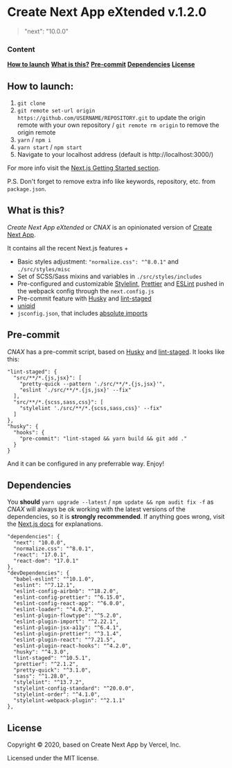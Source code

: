 # Create Next App eXtended v.1.2.0

> "next": "10.0.0"

### Content

**[How to launch](#how-to-launch)**
**[What is this?](#what-is-this)**
**[Pre-commit](#pre-commit)**
**[Dependencies](#dependencies)**
**[License](#license)**

## How to launch:

1. `git clone`
2. `git remote set-url origin https://github.com/USERNAME/REPOSITORY.git` to update the origin remote with your own repository / `git remote rm origin` to remove the origin remote
3. `yarn` / `npm i`
4. `yarn start` / `npm start`
5. Navigate to your localhost address
   (default is http://localhost:3000/)

For more info visit the [Next.js Getting Started section](https://nextjs.org/docs/getting-started).

P.S. Don't forget to remove extra info like keywords, repository, etc. from `package.json`.

## What is this?

_Create Next App eXtended_ or _CNAX_ is an opinionated version of [Create Next App](https://nextjs.org/docs/getting-started#setup).

It contains all the recent Next.js features +

- Basic styles adjustment: `"normalize.css": "^8.0.1"` and `./src/styles/misc`
- Set of SCSS/Sass mixins and variables in `./src/styles/includes`
- Pre-configured and customizable [Stylelint](https://stylelint.io/), [Prettier](https://prettier.io/) and [ESLint](https://eslint.org/) pushed in the webpack config through the `next.config.js`
- Pre-commit feature with [Husky](https://github.com/typicode/husky) and [lint-staged](https://github.com/okonet/lint-staged)
- [uniqid](https://github.com/adamhalasz/uniqid)
- `jsconfig.json`, that includes [absolute imports](https://nextjs.org/docs/advanced-features/module-path-aliases)

## Pre-commit

_CNAX_ has a pre-commit script, based on [Husky](https://github.com/typicode/husky) and [lint-staged](https://github.com/okonet/lint-staged). It looks like this:

```
"lint-staged": {
  "src/**/*.{js,jsx}": [
    "pretty-quick --pattern './src/**/*.{js,jsx}'",
    "eslint './src/**/*.{js,jsx}' --fix"
  ],
  "src/**/*.{scss,sass,css}": [
    "stylelint './src/**/*.{scss,sass,css}' --fix"
  ]
},
"husky": {
  "hooks": {
    "pre-commit": "lint-staged && yarn build && git add ."
  }
}
```

And it can be configured in any preferrable way. Enjoy!

## Dependencies

You **should** `yarn upgrade --latest` / `npm update && npm audit fix -f` as _CNAX_ will always be ok working with the latest versions of the dependencies, so it is **strongly recommended**. If anything goes wrong, visit the [Next.js docs](https://nextjs.org/docs) for explanations.

```
"dependencies": {
  "next": "10.0.0",
  "normalize.css": "^8.0.1",
  "react": "17.0.1",
  "react-dom": "17.0.1"
},
"devDependencies": {
  "babel-eslint": "^10.1.0",
  "eslint": "^7.12.1",
  "eslint-config-airbnb": "^18.2.0",
  "eslint-config-prettier": "^6.15.0",
  "eslint-config-react-app": "^6.0.0",
  "eslint-loader": "^4.0.2",
  "eslint-plugin-flowtype": "^5.2.0",
  "eslint-plugin-import": "^2.22.1",
  "eslint-plugin-jsx-a11y": "^6.4.1",
  "eslint-plugin-prettier": "^3.1.4",
  "eslint-plugin-react": "^7.21.5",
  "eslint-plugin-react-hooks": "^4.2.0",
  "husky": "^4.3.0",
  "lint-staged": "^10.5.1",
  "prettier": "^2.1.2",
  "pretty-quick": "^3.1.0",
  "sass": "^1.28.0",
  "stylelint": "^13.7.2",
  "stylelint-config-standard": "^20.0.0",
  "stylelint-order": "^4.1.0",
  "stylelint-webpack-plugin": "^2.1.1"
},
```

## License

Copyright © 2020, based on Create Next App by Vercel, Inc.

Licensed under the MIT license.
